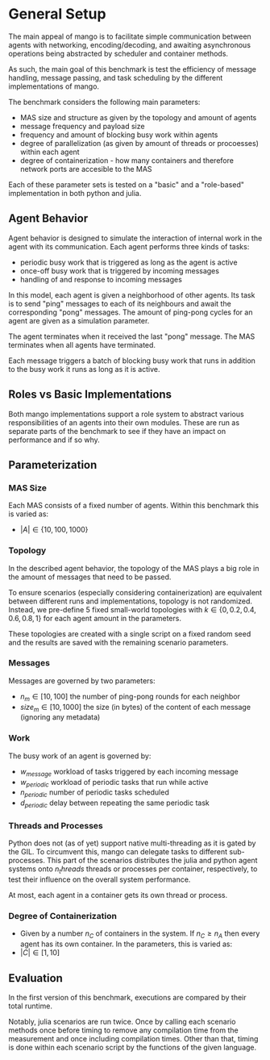 
# General Setup
The main appeal of mango is to facilitate simple communication between agents with networking, encoding/decoding, and awaiting asynchronous operations being abstracted by scheduler and container methods.

As such, the main goal of this benchmark is test the efficiency of message handling, message passing, and task scheduling by the different implementations of mango.

The benchmark considers the following main parameters:
* MAS size and structure as given by the topology and amount of agents
* message frequency and payload size
* frequency and amount of blocking busy work within agents
* degree of parallelization (as given by amount of threads or procoesses) within each agent
* degree of containerization - how many containers and therefore network ports are accesible to the MAS

Each of these parameter sets is tested on a "basic" and a "role-based" implementation in both python and julia.

## Agent Behavior
Agent behavior is designed to simulate the interaction of internal work in the agent with its communication. Each agent performs three kinds of tasks:
* periodic busy work that is triggered as long as the agent is active
* once-off busy work that is triggered by incoming messages
* handling of and response to incoming messages

In this model, each agent is given a neighborhood of other agents. Its task is to send "ping" messages to each of its neighbours and await the corresponding "pong" messages. The amount of ping-pong cycles for an agent are given as a simulation parameter.

The agent terminates when it received the last "pong" message. The MAS terminates when all agents have terminated.

Each message triggers a batch of blocking busy work that runs in addition to the busy work it runs as long as it is active.

## Roles vs Basic Implementations
Both mango implementations support a role system to abstract various responsibilities of an agents into their own modules. These are run as separate parts of the benchmark to see if they have an impact on performance and if so why.

## Parameterization
### MAS Size
Each MAS consists of a fixed number of agents. Within this benchmark this is varied as:
* $|A| \in \{10, 100, 1000\}$

### Topology
In the described agent behavior, the topology of the MAS plays a big role in the amount of messages that need to be passed. 

To ensure scenarios (especially considering containerization) are equivalent between different runs and implementations, topology is not randomized.
Instead, we pre-define 5 fixed small-world topologies with $k \in \{0, 0.2, 0.4, 0.6, 0.8, 1\}$ for each agent amount in the parameters.

These topologies are created with a single script on a fixed random seed and the results are saved with the remaining scenario parameters.

### Messages
Messages are governed by two parameters:
* $n_m \in [10, 100]$ the number of ping-pong rounds for each neighbor
* $size_m \in [10, 1000]$ the size (in bytes) of the content of each message (ignoring any metadata)

### Work
The busy work of an agent is governed by:
* $w_{message}$ workload of tasks triggered by each incoming message
* $w_{periodic}$ workload of periodic tasks that run while active
* $n_{periodic}$ number of periodic tasks scheduled
* $d_{periodic}$ delay between repeating the same periodic task

### Threads and Processes
Python does not (as of yet) support native multi-threading as it is gated by the GIL. To circumvent this, mango can delegate tasks to different sub-processes. This part of the scenarios distributes the julia and python agent systems onto $n_threads$ threads or processes per container, respectively, to test their influence on the overall system performance.

At most, each agent in a container gets its own thread or process. 

### Degree of Containerization
* Given by a number $n_C$ of containers in the system. If $n_C \geq n_A$ then every agent has its own container. In the parameters, this is varied as:
* $|C| \in [1, 10]$

## Evaluation
In the first version of this benchmark, executions are compared by their total runtime. 

Notably, julia scenarios are run twice. Once by calling each scenario methods once before timing to remove any compilation time from the measurement and once including compilation times. Other than that, timing is done within each scenario script by the functions of the given language.
